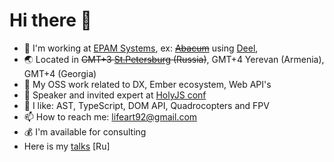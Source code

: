 # Hi there 👋

- 🧘 I'm working at [EPAM Systems](https://epam.com/), ex: ~~[Abacum](https://www.abacum.io/)~~ using [Deel](https://deel.com/referrals/Aleksandr-9Rl3aXx5),
- :earth_asia: Located in ~~GMT+3 [St.Petersburg](https://youtu.be/SUff9wXxlfE?t=11) (Russia)~~, GMT+4 Yerevan (Armenia), GMT+4 (Georgia)
- 🔭 My OSS work related to DX, Ember ecosystem, Web API's
- :mega: Speaker and invited expert at [HolyJS conf](https://holyjs.ru/en/)
- 🌱 I like: AST, TypeScript, DOM API, Quadrocopters and FPV
- 📫 How to reach me: <a href="mailto:lifeart92@gmail.com">lifeart92@gmail.com</a>
- :moneybag: I'm available for consulting
- Here is my [talks](./talks.md) [Ru]

<img src="https://github-readme-stats.vercel.app/api?username=lifeart&&show_icons=true" alt="" role="presentation" />
